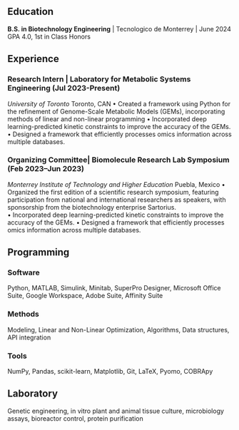 
## Education
**B.S. in Biotechnology Engineering** | Tecnologico de Monterrey | June 2024
GPA 4.0, 1st in Class Honors

## Experience
### Research Intern | Laboratory for Metabolic Systems Engineering (Jul 2023-Present)   
*University of Toronto* Toronto, CAN
  •	Created a framework using Python for the refinement of Genome-Scale Metabolic Models (GEMs), incorporating methods of linear and non-linear programming
  •	Incorporated deep learning-predicted kinetic constraints to improve the accuracy of the GEMs.
  •	Designed a framework that efficiently processes omics information across multiple databases.

### Organizing Committee| Biomolecule Research Lab Symposium (Feb 2023–Jun 2023)   
*Monterrey Institute of Technology and Higher Education* Puebla, Mexico
  •	Organized the first edition of a scientific research symposium, featuring participation from national and international researchers as speakers, with sponsorship from the biotechnology enterprise Sartorius.  
  •	Incorporated deep learning-predicted kinetic constraints to improve the accuracy of the GEMs.
  •	Designed a framework that efficiently processes omics information across multiple databases.

## Programming
### Software 
Python, MATLAB, Simulink, Minitab, SuperPro Designer, Microsoft Office Suite, Google Workspace, Adobe Suite, Affinity Suite

### Methods 
Modeling, Linear and Non-Linear Optimization, Algorithms, Data structures, API integration

### Tools 
NumPy, Pandas, scikit-learn, Matplotlib, Git, LaTeX, Pyomo, COBRApy

## Laboratory
Genetic engineering, in vitro plant and animal tissue culture, microbiology assays, bioreactor control, protein purification
